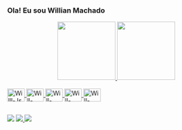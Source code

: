 ### Ola! Eu sou Willian Machado

<div align="center">
  <a href="https://github.com/willmachado67">
  <img height="134em" src="https://github-readme-stats.vercel.app/api?username=willmachado67&show_icons=true&theme=dark&include_all_commits=true&count_private=true"/>
  <img height="134em" src="https://github-readme-stats.vercel.app/api/top-langs/?username=willmachado67&layout=compact&langs_count=7&theme=dark"/>
</div>
  <div style="display: inline_block"><br>
  <img align="center" alt="Willl-Js" height="30" width="40" src="https://www.svgrepo.com/show/349419/javascript.svg">
  <img align="center" alt="Will-HTML" height="30" width="40" src="https://www.svgrepo.com/show/349402/html5.svg">
  <img align="center" alt="Will-CSS" height="30" width="40" src="https://www.svgrepo.com/show/349330/css3.svg">
  <img align="center" alt="Will-Python" height="30" width="40" src="https://www.svgrepo.com/show/374016/python.svg">
  <img align="center" alt="Will-Django" height="30" width="40" src="https://www.svgrepo.com/show/349341/djangoproject.svg">
</div>

##

<div>
  <a href="https://www.linkedin.com/in/willian-machado67" target="_blank"><img src="https://img.shields.io/badge/LinkedIn-0077B5?style=for-the-badge&logo=linkedin&logoColor=white"></a>
  <a href="https://www.instagram.com/will.machado07/" target="_blank"><img src="https://img.shields.io/badge/Instagram-E4405F?style=for-the-badge&logo=instagram&logoColor=white">
  <a href = "mailto:willian.machado.av@gmail.com"><img src="https://img.shields.io/badge/Gmail-D14836?style=for-the-badge&logo=gmail&logoColor=white" target="_blank"></a>
</div>
